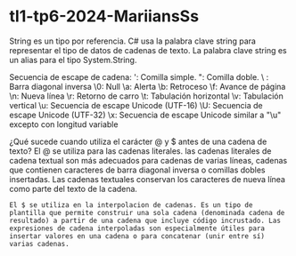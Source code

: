 # tl1-tp6-2024-MariiansSs

String es un tipo por referencia. C# usa la palabra clave string para representar el tipo de datos de cadenas de texto. La palabra clave string es un alias para el tipo System.String.

Secuencia de escape de cadena:
\': Comilla simple.
\": Comilla doble.
\ :	Barra diagonal inversa
\0:	Null
\a:	Alerta
\b:	Retroceso
\f:	Avance de página
\n:	Nueva línea
\r:	Retorno de carro
\t:	Tabulación horizontal
\v:	Tabulación vertical
\u:	Secuencia de escape Unicode (UTF-16)
\U:	Secuencia de escape Unicode (UTF-32)
\x:	Secuencia de escape Unicode similar a "\u" excepto con longitud variable

¿Qué sucede cuando utiliza el carácter @ y $ antes de una cadena de texto?
    El @ se utiliza para las cadenas literales.  las cadenas literales de cadena textual son más adecuados para cadenas de varias líneas, cadenas que contienen caracteres de barra diagonal inversa o comillas dobles insertadas. Las cadenas textuales conservan los caracteres de nueva línea como parte del texto de la cadena.
    
    El $ se utiliza en la interpolacion de cadenas. Es un tipo de plantilla que permite construir una sola cadena (denominada cadena de resultado) a partir de una cadena que incluye código incrustado. Las expresiones de cadena interpoladas son especialmente útiles para insertar valores en una cadena o para concatenar (unir entre sí) varias cadenas.

